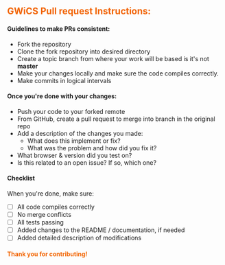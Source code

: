 ## **<span style="color: #f26400">GWiCS Pull request Instructions: </span>**

#### Guidelines to make PRs consistent:

* Fork the repository
* Clone the fork repository into desired directory
* Create a topic branch from where your work will be based is it's not **master**
* Make your changes locally and make sure the code compiles correctly.
* Make commits in logical intervals

#### Once you're done with your changes:
* Push your code to your forked remote
* From GitHub, create a pull request to merge into branch in the original repo
* Add a description of the changes you made:
  * What does this implement or fix?
  * What was the problem and how did you fix it?
* What browser & version did you test on?
* Is this related to an open issue? If so, which one?


#### Checklist
When you're done, make sure:
- [ ] All code compiles correctly
- [ ] No merge conflicts
- [ ] All tests passing
- [ ] Added changes to the README / documentation, if needed
- [ ] Added detailed description of modifications

#### <span style="color: #f26400">Thank you for contributing!</span>
